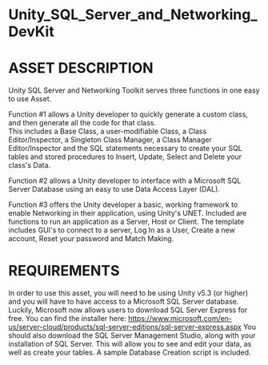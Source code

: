 # Unity_SQL_Server_and_Networking_DevKit

ASSET DESCRIPTION
=================
Unity SQL Server and Networking Toolkit serves three functions in one easy to use Asset.

Function #1 allows a Unity developer to quickly generate a custom class, and then generate all the code for that class.  
This includes a Base Class, a user-modifiable Class, a Class Editor/Inspector, a Singleton Class Manager, 
a Class Manager Editor/Inspector and the SQL statements necessary to create your SQL tables and stored procedures to 
Insert, Update, Select and Delete your class's Data.

Function #2 allows a Unity developer to interface with a Microsoft SQL Server Database using an easy to use Data Access Layer (DAL).

Function #3 offers the Unity developer a basic, working framework to enable Networking in their application, using Unity's UNET.
Included are functions to run an application as a Server, Host or Client.  The template includes GUI's to connect to a server,
Log In as a User, Create a new account, Reset your password and Match Making.


REQUIREMENTS
============
In order to use this asset, you will need to be using Unity v5.3 (or higher) and 
you will have to have access to a Microsoft SQL Server database.
Luckily, Microsoft now allows users to download SQL Server Express for free.
You can find the installer here: https://www.microsoft.com/en-us/server-cloud/products/sql-server-editions/sql-server-express.aspx
You should also download the SQL Server Management Studio, along with your installation of SQL Server.
This will allow you to see and edit your data, as well as create your tables.
A sample Database Creation script is included.
